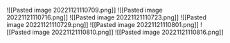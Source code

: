 ![[Pasted image 20221121110709.png]]
![[Pasted image 20221121110716.png]]
![[Pasted image 20221121110723.png]]
![[Pasted image 20221121110729.png]]
![[Pasted image 20221121110801.png]]
![[Pasted image 20221121110810.png]]
![[Pasted image 20221121110816.png]]